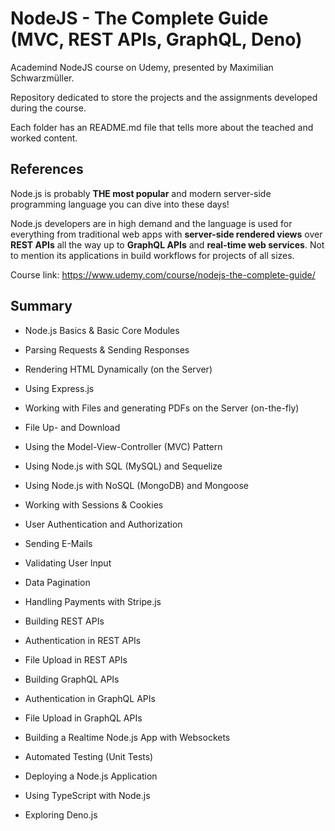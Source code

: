 # NodeJS - The Complete Guide (MVC, REST APIs, GraphQL, Deno)

Academind NodeJS course on Udemy, presented by Maximilian Schwarzmüller.

Repository dedicated to store the projects and the assignments developed during the course.

Each folder has an README.md file that tells more about the teached and worked content.

## References

Node.js is probably **THE most popular** and modern server-side programming language you can dive into these days!

Node.js developers are in high demand and the language is used for everything from traditional web apps with **server-side rendered views** over **REST APIs** all the way up to **GraphQL APIs** and **real-time web services**. Not to mention its applications in build workflows for projects of all sizes.

Course link: https://www.udemy.com/course/nodejs-the-complete-guide/

## Summary

* Node.js Basics & Basic Core Modules

* Parsing Requests & Sending Responses

* Rendering HTML Dynamically (on the Server)

* Using Express.js

* Working with Files and generating PDFs on the Server (on-the-fly)

* File Up- and Download

* Using the Model-View-Controller (MVC) Pattern

* Using Node.js with SQL (MySQL) and Sequelize

* Using Node.js with NoSQL (MongoDB) and Mongoose

* Working with Sessions & Cookies

* User Authentication and Authorization

* Sending E-Mails

* Validating User Input

* Data Pagination

* Handling Payments with Stripe.js

* Building REST APIs

* Authentication in REST APIs

* File Upload in REST APIs

* Building GraphQL APIs

* Authentication in GraphQL APIs

* File Upload in GraphQL APIs

* Building a Realtime Node.js App with Websockets

* Automated Testing (Unit Tests)

* Deploying a Node.js Application

* Using TypeScript with Node.js

* Exploring Deno.js
